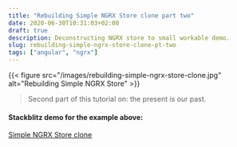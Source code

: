 ```yaml
---
title: "Rebuilding Simple NGRX Store clone part two"
date: 2020-06-30T10:31:03+02:00
draft: true
description: Deconstructing NGRX store to small workable demo.
slug: rebuilding-simple-ngrx-store-clone-pt-two
tags: ["angular", "ngrx"]
---
```

{{< figure src="/images/rebuilding-simple-ngrx-store-clone.jpg" alt="Rebuilding Simple NGRX Store" >}}

> Second part of this tutorial on: 
> the present is our past.

#### Stackblitz demo for the example above:
[Simple NGRX Store clone](https://stackblitz.com/edit/simple-ngrx-store-recreation)